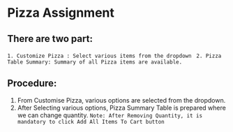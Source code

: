 # Pizza Assignment

## There are two part:
```1. Customize Pizza : Select various items from the dropdown ```
```2. Pizza Table Summary: Summary of all Pizza items are available.```

## Procedure:
1. From Customise Pizza, various options are selected from the dropdown. 
2. After Selecting various options, Pizza Summary Table is prepared where we can change quantity.
```Note: After Removing Quantity, it is mandatory to click Add All Items To Cart button```
